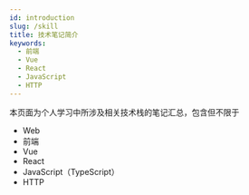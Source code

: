 ```yaml
---
id: introduction
slug: /skill
title: 技术笔记简介
keywords:
  - 前端
  - Vue
  - React
  - JavaScript
  - HTTP
---
```


本页面为个人学习中所涉及相关技术栈的笔记汇总，包含但不限于

- Web
- 前端
- Vue
- React
- JavaScript（TypeScript）
- HTTP
